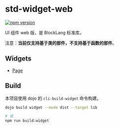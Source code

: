 # std-widget-web

[![npm version](https://badge.fury.io/js/std-widget-web.svg)](https://badge.fury.io/js/std-widget-web)

UI 组件 web 版，是 BlockLang 标准库。

注意：**当前仅支持基于类的部件，不支持基于函数的部件**。

## Widgets

* [Page](./src/page/README.md)

## Build

本项目使用 dojo 的 `cli-build-widget` 命令构建。

```sh
dojo build widget --mode dist --target lib

# 或
npm run build:widget
```
